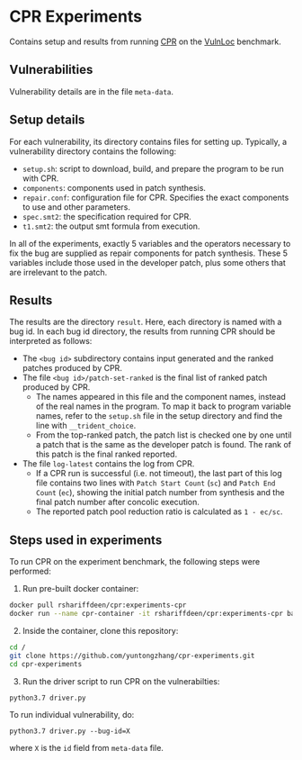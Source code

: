 # CPR Experiments

Contains setup and results from running [CPR](https://github.com/rshariffdeen/CPR) on the
[VulnLoc](https://github.com/VulnLoc/VulnLoc) benchmark.


## Vulnerabilities

Vulnerability details are in the file `meta-data`.


## Setup details

For each vulnerability, its directory contains files for setting up. Typically, a vulnerability
directory contains the following:

- `setup.sh`: script to download, build, and prepare the program to be run with CPR.
- `components`: components used in patch synthesis.
- `repair.conf`: configuration file for CPR. Specifies the exact components to use and other parameters.
- `spec.smt2`: the specification required for CPR.
- `t1.smt2`: the output smt formula from execution.

In all of the experiments, exactly 5 variables and the operators necessary to fix the bug are supplied
as repair components for patch synthesis. These 5 variables include those used in the developer
patch, plus some others that are irrelevant to the patch.



## Results

The results are the directory `result`. Here, each directory is named with a bug id. In each bug
id directory, the results from running CPR should be interpreted as follows:

- The `<bug id>` subdirectory contains input generated and the ranked patches produced by CPR.
- The file `<bug id>/patch-set-ranked` is the final list of ranked patch produced by CPR.
    - The names appeared in this file and the component names, instead of the real names in the program.
    To map it back to program variable names, refer to the `setup.sh` file in the setup directory
    and find the line with `__trident_choice`.
    - From the top-ranked patch, the patch list is checked one by one until a patch that is the same
    as the developer patch is found. The rank of this patch is the final ranked reported.
- The file `log-latest` contains the log from CPR.
    - If a CPR run is successful (i.e. not timeout), the last part of this log file contains two lines
    with `Patch Start Count` (`sc`) and `Patch End Count` (`ec`), showing the initial patch number
    from synthesis and the final patch number after concolic execution.
    - The reported patch pool reduction ratio is calculated as `1 - ec/sc`.



## Steps used in experiments

To run CPR on the experiment benchmark, the following steps were performed:

1. Run pre-built docker container:

```bash
docker pull rshariffdeen/cpr:experiments-cpr
docker run --name cpr-container -it rshariffdeen/cpr:experiments-cpr bash
```

2. Inside the container, clone this repository:

```bash
cd /
git clone https://github.com/yuntongzhang/cpr-experiments.git
cd cpr-experiments
```

3. Run the driver script to run CPR on the vulnerabilties:

```
python3.7 driver.py
```

To run individual vulnerability, do:

```
python3.7 driver.py --bug-id=X
```
where `X` is the `id` field from `meta-data` file.
